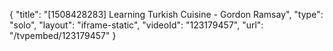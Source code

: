 {
    "title": "[1508428283] Learning Turkish Cuisine - Gordon Ramsay",
    "type": "solo",
    "layout": "iframe-static",
    "videoId": "123179457",
    "url": "\/tvpembed\/123179457"
}